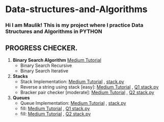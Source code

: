 # Data-structures-and-Algorithms

### Hi I am Maulik! This is my project where I practice Data Structures and Algorithms in PYTHON

## PROGRESS CHECKER.

<p>
<ol>
    <!-- 1. BINARY SEARCH -->
    <li>
    <b>Binary Search Algorithm</b> 
    <a href="https://medium.com/@maulikchopra/how-to-implement-binary-search-in-python-binary-search-code-with-recursion-and-iteration-cd03567cf70e">
    Medium Tutorial</a>
       <ul>
            <li>Binary Search Recursive</li>
            <li>Binary Search Iterative</li>
        </ul>
    </li>
    <!-- 2. STACKS -->
    <li>
    <b>Stacks</b>
        <ul>
            <li>Stack Implementation:
            <a href="https://medium.com/@maulikchopra">Medium Tutorial</a>
            ,
            <a href="stacks and queues/stack.py">stack.py</a>
            </li>
            <li>Reverse a string using stack [easy]:
            <a href="https://medium.com/@maulikchopra">Medium Tutorial</a>
            ,
            <a href="stacks and queues/Q1 stack.py">
            Q1 stack.py</a>
            </li>
            <li>Bracker pair checker [moderate]:
            <a href="https://medium.com/@maulikchopra">Medium Tutorial</a>
            ,
            <a href="stacks and queues/Q2 stack.py">
            Q2 stack.py</a>
            </li>
        </ul>
    </li>
    <!-- 3. QUEUES -->
    <li>
    <b>Queues</b>
        <ul>
            <li>Queue Implementation:
            <a href="https://medium.com/@maulikchopra">Medium Tutorial</a>
            ,
            <a href="stacks and queues/stack.py">stack.py</a>
            </li>
            <li>fill:
            <a href="https://medium.com/@maulikchopra">Medium Tutorial</a>
            ,
            <a href="stacks and queues/Q1 stack.py">
            Q1 stack.py</a>
            </li>
            <li>fill:
            <a href="https://medium.com/@maulikchopra">Medium Tutorial</a>
            ,
            <a href="stacks and queues/Q2 stack.py">
            Q2 stack.py</a>
            </li>
        </ul>
    </li>
</ol>
</p>
